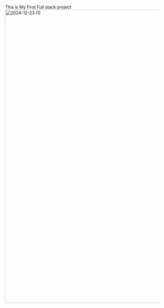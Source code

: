 This is My First Full stack project 
<img width="960" alt="2024-12-23 (1)" src="https://github.com/user-attachments/assets/2a76d9cf-e9bd-4021-a8b5-445985805539" />
